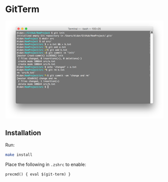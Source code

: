 # GitTerm

![usage](https://github.com/aidantwoods/GitTerm/raw/main/static/usage.png)

## Installation

Run:

```bash
make install
```

Place the following in `.zshrc` to enable:

```
precmd() { eval $(git-term) }
```

